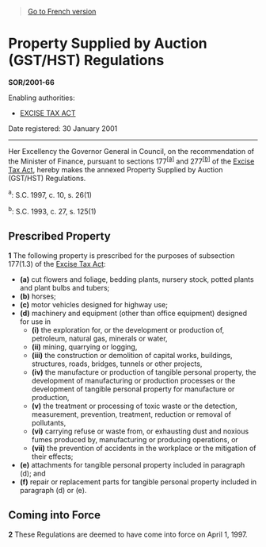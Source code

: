 > [Go to French version](/fr/Règlements/Décrets,%20ordonnances%20et%20règlements%20statutaires/2001/66.md)

# Property Supplied by Auction (GST/HST) Regulations

**SOR/2001-66**

Enabling authorities: 
- [EXCISE TAX ACT](/en/Acts/Revised%20Statutes%20of%20Canada/E/E-15.md)

Date registered: 30 January 2001

----------

Her Excellency the Governor General in Council, on the recommendation of the Minister of Finance, pursuant to sections 177<sup><a href='#footnotea_e'>[a]</a></sup> and 277<sup><a href='#footnoteb_e'>[b]</a></sup> of the [Excise Tax Act](/en/Acts/Revised%20Statutes%20of%20Canada/E/E-15.md), hereby makes the annexed Property Supplied by Auction (GST/HST) Regulations.

<a name='footnotea_e'><sup>a</sup></a>: S.C. 1997, c. 10, s. 26(1)<br />

<a name='footnoteb_e'><sup>b</sup></a>: S.C. 1993, c. 27, s. 125(1)<br />




## Prescribed Property


**1** The following property is prescribed for the purposes of subsection 177(1.3) of the [Excise Tax Act](/en/Acts/Revised%20Statutes%20of%20Canada/E/E-15.md):
- **(a)** cut flowers and foliage, bedding plants, nursery stock, potted plants and plant bulbs and tubers;
- **(b)** horses;
- **(c)** motor vehicles designed for highway use;
- **(d)** machinery and equipment (other than office equipment) designed for use in
	- **(i)** the exploration for, or the development or production of, petroleum, natural gas, minerals or water,
	- **(ii)** mining, quarrying or logging,
	- **(iii)** the construction or demolition of capital works, buildings, structures, roads, bridges, tunnels or other projects,
	- **(iv)** the manufacture or production of tangible personal property, the development of manufacturing or production processes or the development of tangible personal property for manufacture or production,
	- **(v)** the treatment or processing of toxic waste or the detection, measurement, prevention, treatment, reduction or removal of pollutants,
	- **(vi)** carrying refuse or waste from, or exhausting dust and noxious fumes produced by, manufacturing or producing operations, or
	- **(vii)** the prevention of accidents in the workplace or the mitigation of their effects;
- **(e)** attachments for tangible personal property included in paragraph (d); and
- **(f)** repair or replacement parts for tangible personal property included in paragraph (d) or (e).




## Coming into Force


**2** These Regulations are deemed to have come into force on April 1, 1997.


